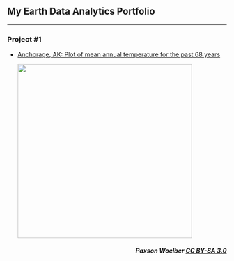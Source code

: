 ## My Earth Data Analytics Portfolio
---------------------------------------------
### Project #1
* [Anchorage, AK:  Plot of mean annual temperature for the past 68 years](https://misterskye.github.io/notebooks/ncei_temp_anchorage.html)
  
     <img src="https://upload.wikimedia.org/wikipedia/commons/8/81/Anchorage%2C_Alaska.JPG" width=400>
##### <div align="right">Paxson Woelber [CC BY-SA 3.0](https://en.m.wikipedia.org/wiki/File:Anchorage,_Alaska.JPG)</div>








